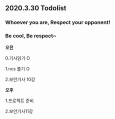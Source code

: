 ## 2020.3.30 Todolist

### Whoever you are, Respect your opponent!

### Be cool, Be respect~



**오전**

0.기사읽기 O

1.ncs 풀기 O

2.보안기사 10강





**오후**

1.프로젝트 준비

2.보안기사11강

